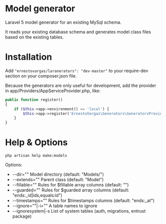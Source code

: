 # Model generator
Laravel 5 model generator for an existing MySql schema.

It reads your existing database schema and generates model class files based on the existing tables.

# Installation
Add ```"ernestovargas/laranerators": "dev-master"``` to your require-dev section on your composer.json file.

Because the generators are only useful for development, add the provider in app/Providers/AppServiceProvider.php, like:
```php
public function register()
{
    if ($this->app->environment() == 'local') {
        $this->app->register('ErnestoVargas\Generators\GeneratorsProvider');
    }
}
```

# Help & Options
```php artisan help make:models```

Options:
 - --dir=""                 Model directory (default: "Models/")
 - --extends=""             Parent class (default: "Model")
 - --fillable=""            Rules for $fillable array columns (default: "")
 - --guarded=""             Rules for $guarded array columns (default: "ends:_id|ids,equals:id")
 - --timestamps=""          Rules for $timestamps columns (default: "ends:_at")
 - --ignore=""|-i=""        A table names to ignore
 - --ignoresystem|-s        List of system tables (auth, migrations, entrust package)
